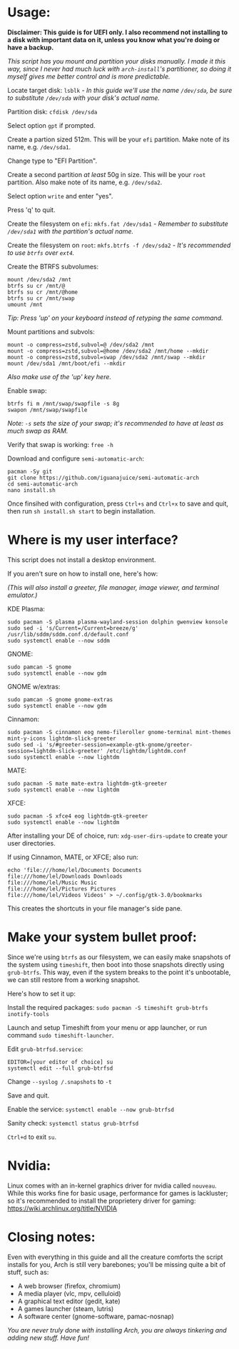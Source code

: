 # Usage:

**Disclaimer: This guide is for UEFI only. I also recommend not installing to a disk with important data on it, unless you know what you're doing or have a backup.**

*This script has you mount and partition your disks manually. I made it this way, since I never had much luck with `arch-install`'s partitioner, so doing it myself gives me better control and is more predictable.*

Locate target disk: `lsblk` *- In this guide we'll use the name `/dev/sda`, be sure to substitute `/dev/sda` with your disk's actual name.*

Partition disk: `cfdisk /dev/sda`

Select option `gpt` if prompted.

Create a partion sized 512m. This will be your `efi` partition. Make note of its name, e.g. `/dev/sda1`.

Change type to "EFI Partition".

Create a second partition *at least* 50g in size. This will be your `root` partition. Also make note of its name, e.g. `/dev/sda2`.

Select option `write` and enter "yes".

Press 'q' to quit.

Create the filesystem on `efi`: `mkfs.fat /dev/sda1` *- Remember to substitute `/dev/sda1` with the partition's actual name.*

Create the filesystem on `root`: `mkfs.btrfs -f /dev/sda2` *- It's recommended to use `btrfs` over `ext4`.*

Create the BTRFS subvolumes:
```
mount /dev/sda2 /mnt
btrfs su cr /mnt/@
btrfs su cr /mnt/@home
btrfs su cr /mnt/swap
umount /mnt
```
*Tip: Press 'up' on your keyboard instead of retyping the same command.*

Mount partitions and subvols:
```
mount -o compress=zstd,subvol=@ /dev/sda2 /mnt
mount -o compress=zstd,subvol=@home /dev/sda2 /mnt/home --mkdir
mount -o compress=zstd,subvol=swap /dev/sda2 /mnt/swap --mkdir
mount /dev/sda1 /mnt/boot/efi --mkdir
```
*Also make use of the 'up' key here.*

Enable swap:
```
btrfs fi m /mnt/swap/swapfile -s 8g
swapon /mnt/swap/swapfile
```
*Note: `-s` sets the size of your swap; it's recommended to have at least as much swap as RAM.*

Verify that swap is working: `free -h`

Download and configure `semi-automatic-arch`:
```
pacman -Sy git
git clone https://github.com/iguanajuice/semi-automatic-arch
cd semi-automatic-arch
nano install.sh
```
Once finsihed with configuration, press `Ctrl+s` and `Ctrl+x` to save and quit, then run `sh install.sh start` to begin installation.

# Where is my user interface?

This script does not install a desktop environment.

If you aren't sure on how to install one, here's how:

*(This will also install a greeter, file manager, image viewer, and terminal emulator.)*

KDE Plasma:
```
sudo pacman -S plasma plasma-wayland-session dolphin gwenview konsole
sudo sed -i 's/Current=/Current=breeze/g' /usr/lib/sddm/sddm.conf.d/default.conf
sudo systemctl enable --now sddm
```
GNOME: 
```
sudo pamcan -S gnome
sudo systemctl enable --now gdm
```
GNOME w/extras: 
```
sudo pamcan -S gnome gnome-extras
sudo systemctl enable --now gdm
```
Cinnamon:
```
sudo pacman -S cinnamon eog nemo-fileroller gnome-terminal mint-themes mint-y-icons lightdm-slick-greeter
sudo sed -i 's/#greeter-session=example-gtk-gnome/greeter-session=lightdm-slick-greeter' /etc/lightdm/lightdm.conf
sudo systemctl enable --now lightdm
```
MATE:
```
sudo pacman -S mate mate-extra lightdm-gtk-greeter
sudo systemctl enable --now lightdm
```
XFCE:
```
sudo pacman -S xfce4 eog lightdm-gtk-greeter
sudo systemctl enable --now lightdm
```
After installing your DE of choice, run: `xdg-user-dirs-update` to create your user directories.

If using Cinnamon, MATE, or XFCE; also run:
```
echo 'file:///home/lel/Documents Documents
file:///home/lel/Downloads Downloads
file:///home/lel/Music Music
file:///home/lel/Pictures Pictures
file:///home/lel/Videos Videos' > ~/.config/gtk-3.0/bookmarks
```
This creates the shortcuts in your file manager's side pane.

# Make your system bullet proof:

Since we're using `btrfs` as our filesystem, we can easily make snapshots of the system using `timeshift`, then boot into those snapshots directly using `grub-btrfs`. This way, even if the system breaks to the point it's unbootable, we can still restore from a working snapshot.

Here's how to set it up:

Install the required packages: `sudo pacman -S timeshift grub-btrfs inotify-tools`

Launch and setup Timeshift from your menu or app launcher, or run command `sudo timeshift-launcher`.

Edit `grub-btrfsd.service`:
```
EDITOR=[your editor of choice] su
systemctl edit --full grub-btrfsd
```
Change `--syslog /.snapshots` to `-t`

Save and quit.

Enable the service: `systemctl enable --now grub-btrfsd`

Sanity check: `systemctl status grub-btrfsd`

`Ctrl+d` to exit `su`.

# Nvidia:

Linux comes with an in-kernel graphics driver for nvidia called `nouveau`. While this works fine for basic usage, performance for games is lackluster; so it's recommended to install the proprietery driver for gaming: https://wiki.archlinux.org/title/NVIDIA

# Closing notes:

Even with everything in this guide and all the creature comforts the script installs for you, Arch is still very barebones; you'll be missing quite a bit of stuff, such as:

* A web browser (firefox, chromium)
* A media player (vlc, mpv, celluloid)
* A graphical text editor (gedit, kate)
* A games launcher (steam, lutris)
* A software center (gnome-software, pamac-nosnap)

*You are never truly done with installing Arch, you are always tinkering and adding new stuff. Have fun!*

